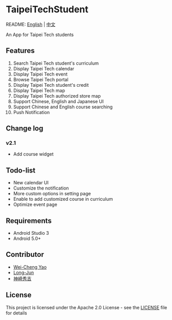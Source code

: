 # TaipeiTechStudent
README: [English](https://github.com/yaoandy107/TaipeiTechStudent/blob/master/README.md) | [中文](https://github.com/yaoandy107/TaipeiTechStudent/blob/master/README-zh.md)

An App for Taipei Tech students
## Features
1. Search Taipei Tech student's curriculum
2. Display Taipei Tech calendar
3. Display Taipei Tech event
4. Browse Taipei Tech portal
5. Display Taipei Tech student's credit
6. Display Taipei Tech map
7. Display Taipei Tech authorized store map
8. Support Chinese, English and Japanese UI
9. Support Chinese and English course searching
10. Push Notification
## Change log
### v2.1
- Add course widget
## Todo-list
- New calendar UI
- Customize the notification
- More custom options in setting page
- Enable to add customized course in curriculum
- Optimize event page
## Requirements
- Android Studio 3
- Android 5.0+
## Contributor
- [Wei-Cheng Yao](https://github.com/yaoandy107)
- [Long-Jun](https://github.com/Long-Jun)
- [神崎秀吉](https://github.com/kamisakihideyoshi)
## License
This project is licensed under the Apache 2.0 License - see the [LICENSE](https://github.com/yaoandy107/TaipeiTechStudent/blob/master/LICENSE) file for details
